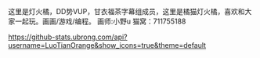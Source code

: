 这里是灯火橘，DD势VUP，甘衣福茶字幕组成员，这里是橘猫灯火橘，喜欢和大家一起玩。画画/游戏/编程。 画师:小野u  猫窝：711755188

https://github-stats.ubrong.com/api?username=LuoTianOrange&show_icons=true&theme=default

<!---
LuoTianOrange/LuoTianOrange is a ✨ special ✨ repository because its `README.md` (this file) appears on your GitHub profile.
You can click the Preview link to take a look at your changes.
--->

